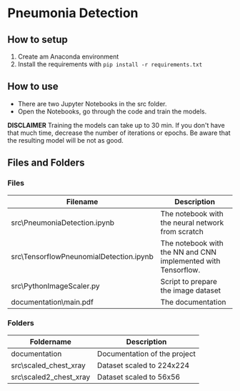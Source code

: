 # Pneumonia Detection

## How to setup

1. Create am Anaconda environment
2. Install the requirements with `pip install -r requirements.txt`


## How to use

- There are two Jupyter Notebooks in the src folder.
- Open the Notebooks, go through the code and train the models.

**DISCLAIMER**
Training the models can take up to 30 min.
If you don't have that much time, decrease the number of iterations or epochs.
Be aware that the resulting model will be not as good.


## Files and Folders

### Files

| Filename | Description |
|----------|-------------|
| src\PneumoniaDetection.ipynb | The notebook with the neural network from scratch |
| src\TensorflowPneunomialDetection.ipynb | The notebook with the NN and CNN implemented with Tensorflow. |
| src\PythonImageScaler.py | Script to prepare the image dataset |
| documentation\main.pdf | The documentation |


### Folders

| Foldername | Description |
|----------|-------------|
| documentation | Documentation of the project |
| src\scaled_chest_xray | Dataset scaled to 224x224 |
| src\scaled2_chest_xray | Dataset scaled to 56x56 |
